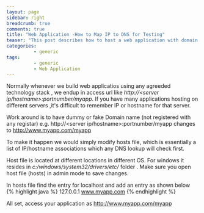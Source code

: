 ```yaml
---
layout: page
sidebar: right
breadcrumb: true
comments: true
title: "Web Application -How to Map IP to DNS for Testing"
teaser: "This post describes how to host a web application with domain name but only on team access (not for outside world - you need to buy a domain name for that)."
categories:
          - generic
tags:
          - generic
          - Web Application
---
```


Normally whenever we build web applicatios using any agreeded technology stack , we endup in access url like <em>http://<server ip/hostname>:portnumber/myapp</em>. If you have many applications hosting on different servers ,it's difficult to remember IP or hostname for that server. 

Work around is to have dummy or fake Domain name (not registered with any registar) e.g.  http://<server ip/hostname>:portnumber/myapp changes to http://www.myapp.com/myapp

To make it happen we would simply modify  hosts file, which is essentially a list of IP/hostname associations which any DNS lookup will check first.

Host file is located at different locations in different OS. For windows it resides in <em>c:/windows/system32/drivers/etc/</em> folder . Make sure you open host file (hosts) in admin mode to save changes.

In hosts file find the entry for localhost and add an entry as shown below
{% highlight java %}
127.0.0.1       www.myapp.com
{% endhighlight %}

All set, access your application as http://www.myapp.com/myapp

